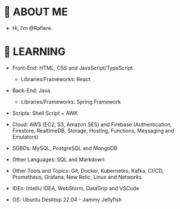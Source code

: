 # 👋 ABOUT ME

-  Hi, I’m @Rafiere.

# 👀 LEARNING

  - Front-End: HTML, CSS and JavaScript/TypeScript
    - Libraries/Frameworks: React

  - Back-End: Java
    - Libraries/Frameworks: Spring Framework

  - Scripts: Shell Script + AWK

  - Cloud: AWS (EC2, S3, Amazon SES) and Firebase (Authentication, Firestore, RealtimeDB, Storage, Hosting, Functions, Messaging and Emulators)

  - SGBDs: MySQL, PostgreSQL and MongoDB

  - Other Languages: SQL and Markdown

  - Other Tools and Topics: Git, Docker, Kubernetes, Kafka, CI/CD, Prometheus, Grafana, New Relic, Linux and Networks.

  - IDEs: IntelliJ IDEA, WebStorm, DataGrip and VSCode

  - OS: Ubuntu Desktop 22.04 - Jammy Jellyfish
